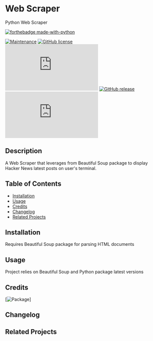 # Web Scraper

Python Web Scraper

<!-- Information badges -->
[![forthebadge made-with-python](http://ForTheBadge.com/images/badges/made-with-python.svg)](https://www.python.org/)

[![Maintenance](https://img.shields.io/badge/Maintained%3F-yes-green.svg)](https://GitHub.com/StormJose/scraper/commit-activity)  [![GitHub license](https://img.shields.io/github/license/Naereen/StrapDown.js.svg)](https://github.com/StormJose/scraper/blob/main/LICENSE) [![GitHub branches](https://badgen.net/github/branches/Naereen/Strapdown.js)](https://github.com/StormJose/scraper) [![GitHub release](https://img.shields.io/github/release/Naereen/StrapDown.js.svg)](https://GitHub.com/StormJose/scraper/releases) [![GitHub latest commit](https://badgen.net/github/last-commit/Naereen/Strapdown.js)](https://GitHub.com/StormJose/scraper/commit/main)

## Description

A Web Scraper that leverages from Beautiful Soup package to display Hacker News latest posts on user's terminal.

## Table of Contents

- [Installation](#installation)
- [Usage](#usage)
- [Credits](#credits)
- [Changelog](#changelog)
- [Related Projects](#related-projects)

## Installation

Requires Beautiful Soup package for parsing HTML documents

## Usage

Project relies on Beautiful Soup and Python package latest versions

## Credits

[![Package](https://pypi.org/project/beautifulsoup4/)]

## Changelog

## Related Projects
